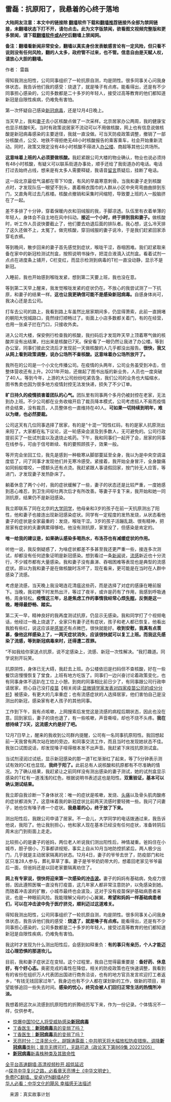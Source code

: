  <!-- 面包屑导航 --> <h2>雷磊：抗原阳了，我悬着的心终于落地</h2> <p class="notice"><b>大陆网友注意：本文中的链接除 <a href="https://github.com/bannedbook/fanqiang" >翻墙</a>软件下载和<a href="https://github.com/killgcd/justmysocks/blob/master/README.md">翻墙推荐</a>链接外全部为禁网链接，未翻墙状态下打不开，请勿点击。此为文字版禁闻，欲看图文视频完整版和更多禁闻，请下载<a href="https://github.com/bannedbook/fanqiang">翻墙软件或APP</a>后翻墙上禁闻网。</p><p>备注：翻墙看新闻非常安全，翻墙以真实身份发表敏感言论有一定风险，但只看不说则没有任何风险，翻的人太多，政府管不过来，也不管。信息自由是天赋人权，请放心大胆的翻墙。</b></p>  <div class="entry"> <p>作者： 雷磊</p> <p id="summary">得知我测出阳性，公司同事组织了一轮抗原自测，均是阴性。很多同事关心问我身体状态，我告诉他们我的感受：烧退了，就是嗓子有点疼。能看得出，还是有不少同事担心感染的，公司多数都是二十多岁的年轻人，接受过高等教育的他们都知道新冠是自限性疾病，仍难免有害怕。</p> <p>第一次怀疑自己感染<a href="https://www.bannedbook.org/bnews/tag/%e6%96%b0%e5%86%a0%e7%97%85%e6%af%92/" class="st_tag internal_tag" rel="tag" title="标签 新冠病毒 下的日志">新冠病毒</a>，还是12月4日晚上。</p> <p>当天早上，我和<a href="https://www.bannedbook.org/bnews/tag/%e5%a6%bb%e5%ad%90/" class="st_tag internal_tag" rel="tag" title="标签 妻子 下的日志">妻子</a>去小区核酸点做了一次采样。北京居家办公两周，我的健康宝也显示核酸6天。当时有政策说居家不流动可以不用做核酸，网上也有信息说做核酸是新冠病毒感染的主要途径，我就一直没做。可当天防疫政策调整，撤销了一部分核酸点，公交、地铁不得拒绝无48小时核酸报告的乘客乘车，社会开始重新流动。同时，政策又限定没有48小时核酸不得进入<a href="https://www.bannedbook.org/bnews/tag/%E5%8A%9E%E5%85%AC%E6%A5%BC/" class="st_tag internal_tag" rel="tag" title="标签 办公楼 下的日志">办公楼</a>、商超等其他公共场所。</p> <p><strong>这意味着上班的人必须要做核酸。</strong>我赶紧跟公司大楼的物业确认，物业也说必须持有48小时核酸，有疑义可以联系街道办事处，顺手还给了我街道办的电话。电话打过去始终占线，想来是有太多人需要释疑，我语音<span class='wp_keywordlink'><a href="https://www.bannedbook.org/bnews/tougao/" title="留言" target="_blank">留言</a></span>质疑后，挂断了电话。</p> <p>这一段北京最低气温都在零下10度，有风的早晨寒意刺骨。当我和妻子走到核酸点时，才发现队伍一眼望不到头，裹着棉衣围巾的人群从小区中央弯弯曲曲排到东门，又直角弯过去几栋楼。核酸点撤销和采集时间缩短，导致要上班的人一股脑挤在了一起。</p> <p>差不多排了十分钟，穿着保暖内衣和羽绒服的我，手脚凉透。队伍里有衣着单薄的年轻人，身体会不自主地在风中抖动。<strong>接近一个小时，终于排到我和妻子。</strong>做核酸时，听工作人员说快要截止了，他们要去劝退后面的排队者。我心想，这么冷天排了这久还做不上，太冤了。做完核酸，穿羽绒服的妻子说冷，于是我们赶紧回家添穿毛衣裤。</p> <p>等到晚间，散步回来的妻子首先感觉到症状，喉咙干涩，吞咽困难。我们赶紧取来备在家中的新冠检测试剂盒，按照说明书操作，把混合液滴入试剂盒。看着试剂一点点在进度条上铺开，C栏变红，而显示检测到病毒的T栏一直没动静，显示不是新冠。</p> <p>入睡前，我也开始感到喉咙发紧，想到第二天要上班，我也没在意。</p>  <p>等到第二天早上醒来，我发觉喉咙发紧的症状仍在。不放心的我尝试测了一下抗原，和妻子的结果一样。<strong>这也让我更确信可能不是感染新冠病毒。</strong>自感身体尚可，我决心还是去公司。</p> <p>打车去公司的路上，我看到路上车虽然比居家期间多，仍显得萧索，此前一直拥堵的朝阳大悦城路口，竟然绿灯顺畅过了。街面上小店多数都关着门，有的在经营，也用一张桌子拦在门口，只接收外卖。</p> <p>进入公司大楼，保安例行检查我的核酸，我扫码后才发现昨天早上顶着寒气做的核酸并没有出结果，扫出来是核酸已7天。保安看了一眼仍然让我进了办公楼。等到办公室，同事们彼此交流后才发现前一天做核酸的人几乎都没出报告。<strong>很快，我又从网上看到政策调整，说办公场所不查核酸。这意味着办公场所放开了。</strong></p> <p>我所在的公司是一个小文化传播公司。在疫情的头两年，公司业务虽受到冲击，但整体营收还有上升。2021年开始，还做起了图书出版的新业务，人员也一度突破了40人。等到今年，上游的大公司纷纷吃紧告急，我们公司的业务也大幅缩水，图书售卖也因为很多地方疫情封控无法发快递，损失了不少订单。</p> <p><strong>旷日持久的疫情损害着团队的心气。</strong>团队里有同事两个多月仍被封控在老家，无法到办上班。不少公司都在业务收缩开启了裁员降本模式，公司考虑招人不易而疫情终会结束，没有裁员，人员整体也一直维持在40人。<strong>可如果一切持续到明年，难以为继，也必然要裁。</strong></p> <p>公司这天有几位同事选择了居家，有的是‌‌“十混一‌‌”阳性红码，有的是家人抗原测出来阳了。大家都在私下议论，这一轮感染会波及到多数人，无可避免的。公司行政提前买了一批试剂盒以及退烧止咳药。下午，我和同事们一起开了会，居家的同事在线参与，可由于信号断续、有的要照顾孩子，效果一般。</p> <p>等开完会坐回工位，我先是感到一种极寒从脚部蔓延至全身，我以为是中央空调温度低了，问了同事才发现他们并无寒冷感受。紧接着，我开始全身冒汗，全身酸痛如同蚂蚁噬咬，一摸额头还有点烫。我赶紧跟人事请假回家，按门铃无人应答，等进门，才发现妻子发热卧床了。</p> <p>躺着休息了两个小时，我的症状缓解了一些，妻子的状态还是比较严重，一度她感到恶心难忍，到卫生间呕吐两次后才有所改善。等妻子平复下来，我开始和她一同测抗原，结果仍不是新冠感染。</p> <p>我立即联系了同在北京的<a href="https://www.bannedbook.org/bnews/tag/%e5%a4%a7%e5%ad%a6%e5%90%8c%e5%ad%a6/" class="st_tag internal_tag" rel="tag" title="标签 大学同学 下的日志">大学同学</a>，他母亲和3岁的孩子在前一天抗原测出了阳性，他和妻子也接连出现新冠感染症状。同学有一定程度的发热发烧，从状态看他妻子的症状是全家最重的：发烧，喉咙干涩。3岁的孩子活蹦乱跳、很有精神，把居家有症状的夫妻俩累得够呛。他没有测抗原，家里没了，但感染是肯定的。</p>  <p><strong>唯一给我的建议是，如果确认感染多喝热水，布洛芬也有减缓症状的作用。</strong></p> <p>听他一说，我反倒疑惑了，为啥症状都差不多甚至我还更严重一些，接连多次测试，却都没有任何迹象证明是新冠感染。想到看过一条<span class='wp_keywordlink_affiliate'><a href="https://www.bannedbook.org/" title="新闻">新闻</a></span>说，<a href="https://www.bannedbook.org/bnews/tag/%e6%b5%81%e6%84%9f/" class="st_tag internal_tag" rel="tag" title="标签 流感 下的日志">流感</a>新近也十分流行，不少城市都有大量感染。我和妻子没有鼻涕、吞咽困难等表现也是典型的流感症状。原以为我和妻子是在做核酸时冻坏了，现在看来，更可能是在当时在人群中感染了流感。</p> <p>考虑是流感，当天晚上我没喝连花清瘟这些药，而是选择了对症的感康在睡前服下。当晚，我初睡下时发热出汗，等过了夜半，或许是药有了作用，我感到呼吸通畅，周身轻松。<strong>疫情这三年，总是焦虑工作的事情我经常心烦<a href="https://www.bannedbook.org/bnews/tag/%e5%a4%b1%e7%9c%a0/" class="st_tag internal_tag" rel="tag" title="标签 失眠 下的日志">失眠</a>，反倒是这一晚，睡得最舒畅、踏实。</strong></p> <p>第二天一早，精神良好的我再度测试抗原，仍显示无感染。我和同学打了个视频电话，他经过一晚上烧退了，全家只有妻子还有症状，孩子和老人都已恢复。他看出我脸有些红，说这应该是<a href="https://www.bannedbook.org/bnews/tag/%E6%84%9F%E5%86%92/" class="st_tag internal_tag" rel="tag" title="标签 感冒 下的日志">感冒</a>还有点微巴，很快就能好。<strong>收到安慰，我真有点羡慕，像他这样感染上了，一两天症状消失，应该很快就可以复工上班。而我这先感染了流感，等到新冠病毒来时，还得遭二茬罪。</strong></p> <p>‌‌“不如我给你家送点抗原，说不定感染上，流感、新冠一次性解决。‌‌”我打趣道。同学说别开玩笑。</p> <p>抗原阴性，身体已无大碍，我赶去上班。办公楼依旧是扫码但不查核酸，好在一些餐饮店慢慢恢复了堂食，上班有地方吃饭了。同事们一边兴奋讨论着政策变化，也有同事身体不适趴在工位上小憩。到岗的同事相比前日少了，有同事跟公司行政申请居家，担心自己没打<span class='wp_keywordlink'><a href="https://www.bannedbook.org/bnews/topimagenews/20180408/925060.html" title="纪录片：恐怖的疫苗真相之谜" target="_blank">疫苗</a></span>【相关阅读:<a href='https://www.bannedbook.org/bnews/comments/20210902/1617622.html' target='_blank'>显微镜学家发表对四家疫苗公司的成分分析</a>】被感染，有更大的几率重症；也有流感症状的人选择居家，他们害怕自己是没测出的新冠，感染家有老人孩子的其他同事。</p> <p>工作到下午，我有点咳嗽，上网搜索后发觉这是流感的病程后期状态，因此也没在意。回到家后，妻子的烧也退了，有一些咳嗽，声音嘶哑，却也不烧不头疼。<strong>我在想持续了</strong><strong>3</strong><strong>天，这流感大约是好了吧。</strong></p> <p>12月7日早上，醒来的我收到公司群内提醒，公司有一名同事抗原阳性。我回想起前一天我曾有两次站在她的旁边，和同事交流工作，而且当时也发现她状态不佳。我张口试图说话，却发现嗓子哑得根本发不出声音。我赶紧下床找抗原测试盒。</p> <p>当试剂浸润过试纸，显示新冠感染的那一道T杠渐渐红了起来，等了5分钟表示测试有效的C杠也显现。<strong>我终于阳了。</strong>此前总有人说核酸和抗原都有不尽准确的情况。为了确认结果，我赶紧让之前同样没有测出感染的妻子测试，她的试剂盒显示感染的T杠有一道浅浅的红色，根据说明书表述这也是阳性。<strong>双重验证，基本可以确认测试结果。</strong></p>  <p>我立即自我诊断一下身体状况：唯一的症状是咳嗽，发烧、<a href="https://www.bannedbook.org/bnews/tag/%e5%a4%b4%e7%97%9b/" class="st_tag internal_tag" rel="tag" title="标签 头痛 下的日志">头痛</a>以及骨头肌肉酸疼的症状都消失了。这意味着我的新冠症状比前两天流感时要轻微一些。我问了问妻子，她也仅有嗓子疼一个症状。<strong>我悬着的心，终于放了下来。</strong></p> <p>测出阳性后，我跟公司申请了居家。不一会儿，大学同学的电话拨通过来，我告诉他说，我阳了。他让我别担心，他和家人现在基本已经没有任何症状，准备转阴后周末出门到街面上走走。</p> <p>比较担心的是妻子的爸妈，两位老人听说我们测出阳性后，神情凝重。爸妈住在小城市，胆子很小，万事都讲规矩，事实上自从10月当地防控抓紧后，两人极少出门，几乎就是主动居家隔离的状态。12月4日，妻子的爷爷去世了，防疫部门和社区只准28人参与，葬礼草草了事。妻子是爷爷奶奶带大的，想着回老家见爷爷最后一面，但爸妈还是以回老家要隔离劝住了。</p> <p><strong>网上有专家说，很快将迎来第一次感染的<a href="https://www.bannedbook.org/bnews/tag/%E5%86%B2%E5%87%BB%E6%B3%A2/" class="st_tag internal_tag" rel="tag" title="标签 冲击波 下的日志">冲击波</a>。</strong>妻子的妈妈有基础病，免疫力很弱，因此遵照医嘱一直没有打疫苗，这几年家人都非常注意防护，以免感染到她。而随着冲击波的扩散，小城市最终也会波及，这对于没有疫苗保护基础病患者来说，也是一种眼前风险。我能理解父母的小心翼翼。<strong>希望和妈妈一样基础病患者们，可以在冲击波中免于医疗挤兑，顺利迈过这道难关。</strong></p> <p>得知我测出阳性，公司同事组织了一轮抗原自测，均是阴性。很多同事关心问我身体状态，我告诉他们我的感受：<strong>烧退了，就是嗓子有点疼。</strong>能看得出，还是有不少同事担心感染的，公司多数都是二十多岁的年轻人，接受过高等教育的他们都知道新冠是自限性疾病，仍难免有害怕。</p> <p>我这时才发现为什么测出阳性后，会感到如释重负：<strong>有的事只有亲历，个人才能迈过心理恐惧的那道坎儿。</strong></p> <p>目前，我和妻子症状正在变轻。这个过程里，我自己觉得最重要是：<strong>备好药、休息好，有个好心态。</strong>奥密克戎的毒性在降低，相关的防疫政策也在快速调整，我看到有的省份在组织万人代表团出国进行商务洽谈，也有的地方官员发言欢迎打工者返乡，‌‌“有钱无钱回家过年‌‌”。我身边也有不少人都在谋划新的工作，做新的项目，期望能够追回一些失去时间。<strong>感染的忧心，终究会被人们回归正常生活的热情所冲淡。</strong></p> <p>我想着把这次从流感到抗原阳性的折腾经历写下来，作为一份记录。个体情况不一样，仅供参考。</p> <!--<div id="taboola-mid-1"></div>--><ul class='op-related-articles' title='相关阅读'> <li><a href='https://www.bannedbook.org/bnews/comments/20221209/1821483.html' target='_blank'>惊爆中国10亿人将受威胁感染<b>新冠病毒</b></a></li> <li><a href='https://www.bannedbook.org/bnews/comments/20221207/1820587.html' target='_blank'>丁香医生：<b>新冠病毒</b>真的变弱了吗？</a></li> <li><a href='https://www.bannedbook.org/bnews/baitai/20221207/1820427.html' target='_blank'>丁香医生｜<b>新冠病毒</b>真的变弱了吗？</a></li> <li><a href='https://www.bannedbook.org/bnews/cbnews/20221206/1820248.html' target='_blank'>天亮时分：江泽民火化，胡锦涛露面；中共明天将大幅放松防疫措施，调降<b>新冠病毒</b>类别；普京无牌可打，无路可退（政论天下第869集 20221205）</a></li> <li><a href='https://www.bannedbook.org/bnews/sohnews/20221129/1817350.html' target='_blank'><b>新冠病毒</b>新毒株种类及其致命性</a></li> </ul> <p class="texttj"> <a href="https://github.com/bannedbook/fanqiang/wiki/V2ray%E6%9C%BA%E5%9C%BA" target="_blank">全平台高速翻墙:高清视频秒开,超低延迟</a><br/> 🔥<a href="https://www.bannedbook.org/bnews/comments/20220808/1768773.html" target="_blank">探寻中华复兴之路，必看章天亮博士《中华文明史》</a><br/> <a href="https://github.com/bannedbook/fanqiang/wiki/%E7%A6%81%E9%97%BB%E7%BD%91%E5%AE%89%E5%8D%93%E7%BF%BB%E5%A2%99%E6%96%B0%E9%97%BBAPP" target="_blank">免费PC翻墙、安卓VPN翻墙APP</a><br/> <a href="https://www.bannedbook.org/bnews/comments/20220220/1694796.html" target="_blank">华人必看：中华文化的飓风 幸福感无法描述</a><br/> </p> <p class="src-info">　来源：真实故事计划 </p><a name='sharetosocial'></a> <div style="margin-bottom:5px;padding-bottom:5px;clear:both"> <div id="archive-pix-1" class="banner-ads"> <!-- AuctionX Display platform tag START --> <div id="27602x728x90x621x_ADSLOT1" clicktrack="%%CLICK_URL_ESC%%"></div>  <!-- AuctionX Display platform tag END --> </div> <div id="archive-pix-2" class="banner-ads"> <!-- AuctionX Display platform tag START --> <div id="27556x300x250x621x_ADSLOT1" clicktrack="%%CLICK_URL_ESC%%" style="margin:0 auto;text-align:center"></div>  <!-- AuctionX Display platform tag END --> </div> </div>  <div id="archive-pix-1" class="banner-ads"> <!-- AuctionX Display platform tag START --> <div id="27603x728x90x621x_ADSLOT1" clicktrack="%%CLICK_URL_ESC%%"></div>  <!-- AuctionX Display platform tag END --> </div> </div><!--END ENTRY--> 